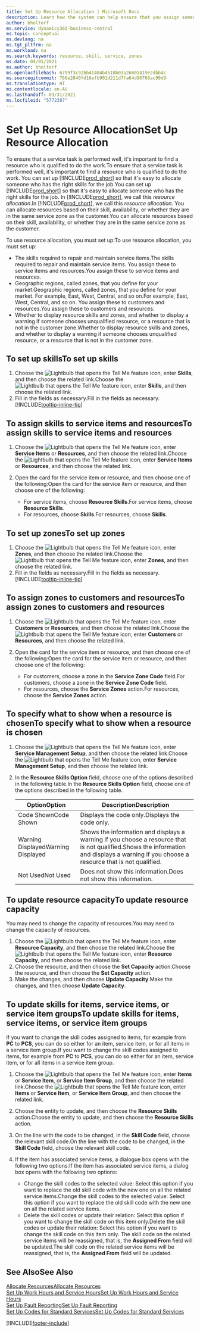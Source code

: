 ```yaml
---
title: Set Up Resource Allocation | Microsoft Docs
description: Learn how the system can help ensure that you assign someone who has the skills required to provide a service.
author: bholtorf
ms.service: dynamics365-business-central
ms.topic: conceptual
ms.devlang: na
ms.tgt_pltfrm: na
ms.workload: na
ms.search.keywords: resource, skill, service, zones
ms.date: 04/01/2021
ms.author: bholtorf
ms.openlocfilehash: 6799f3c92bb41404b4510b03a26601419e2dbb4c
ms.sourcegitcommit: 766e2840fd16efb901d211d7fa64d96766ac99d9
ms.translationtype: HT
ms.contentlocale: en-AU
ms.lasthandoff: 03/31/2021
ms.locfileid: "5772387"
---
```

# <a name="set-up-resource-allocation"></a><span data-ttu-id="5d39e-103">Set Up Resource Allocation</span><span class="sxs-lookup"><span data-stu-id="5d39e-103">Set Up Resource Allocation</span></span>
<span data-ttu-id="5d39e-104">To ensure that a service task is performed well, it's important to find a resource who is qualified to do the work.</span><span class="sxs-lookup"><span data-stu-id="5d39e-104">To ensure that a service task is performed well, it's important to find a resource who is qualified to do the work.</span></span> <span data-ttu-id="5d39e-105">You can set up [!INCLUDE[prod_short](includes/prod_short.md)] so that it's easy to allocate someone who has the right skills for the job.</span><span class="sxs-lookup"><span data-stu-id="5d39e-105">You can set up [!INCLUDE[prod_short](includes/prod_short.md)] so that it's easy to allocate someone who has the right skills for the job.</span></span> <span data-ttu-id="5d39e-106">In [!INCLUDE[prod_short](includes/prod_short.md)], we call this _resource allocation_.</span><span class="sxs-lookup"><span data-stu-id="5d39e-106">In [!INCLUDE[prod_short](includes/prod_short.md)], we call this _resource allocation_.</span></span> <span data-ttu-id="5d39e-107">You can allocate resources based on their skill, availability, or whether they are in the same service zone as the customer.</span><span class="sxs-lookup"><span data-stu-id="5d39e-107">You can allocate resources based on their skill, availability, or whether they are in the same service zone as the customer.</span></span> 

<span data-ttu-id="5d39e-108">To use resource allocation, you must set up:</span><span class="sxs-lookup"><span data-stu-id="5d39e-108">To use resource allocation, you must set up:</span></span>  
  
* <span data-ttu-id="5d39e-109">The skills required to repair and maintain service items.</span><span class="sxs-lookup"><span data-stu-id="5d39e-109">The skills required to repair and maintain service items.</span></span> <span data-ttu-id="5d39e-110">You assign these to service items and resources.</span><span class="sxs-lookup"><span data-stu-id="5d39e-110">You assign these to service items and resources.</span></span>  
* <span data-ttu-id="5d39e-111">Geographic regions, called zones, that you define for your market.</span><span class="sxs-lookup"><span data-stu-id="5d39e-111">Geographic regions, called zones, that you define for your market.</span></span> <span data-ttu-id="5d39e-112">For example, East, West, Central, and so on.</span><span class="sxs-lookup"><span data-stu-id="5d39e-112">For example, East, West, Central, and so on.</span></span> <span data-ttu-id="5d39e-113">You assign these to customers and resources.</span><span class="sxs-lookup"><span data-stu-id="5d39e-113">You assign these to customers and resources.</span></span>  
* <span data-ttu-id="5d39e-114">Whether to display resource skills and zones, and whether to display a warning if someone chooses unqualified resource, or a resource that is not in the customer zone.</span><span class="sxs-lookup"><span data-stu-id="5d39e-114">Whether to display resource skills and zones, and whether to display a warning if someone chooses unqualified resource, or a resource that is not in the customer zone.</span></span>  

## <a name="to-set-up-skills"></a><span data-ttu-id="5d39e-115">To set up skills</span><span class="sxs-lookup"><span data-stu-id="5d39e-115">To set up skills</span></span>
1. <span data-ttu-id="5d39e-116">Choose the ![Lightbulb that opens the Tell Me feature](media/ui-search/search_small.png "Tell me what you want to do") icon, enter **Skills**, and then choose the related link.</span><span class="sxs-lookup"><span data-stu-id="5d39e-116">Choose the ![Lightbulb that opens the Tell Me feature](media/ui-search/search_small.png "Tell me what you want to do") icon, enter **Skills**, and then choose the related link.</span></span>  
2. <span data-ttu-id="5d39e-117">Fill in the fields as necessary.</span><span class="sxs-lookup"><span data-stu-id="5d39e-117">Fill in the fields as necessary.</span></span> [!INCLUDE[tooltip-inline-tip](includes/tooltip-inline-tip_md.md)]  

## <a name="to-assign-skills-to-service-items-and-resources"></a><span data-ttu-id="5d39e-118">To assign skills to service items and resources</span><span class="sxs-lookup"><span data-stu-id="5d39e-118">To assign skills to service items and resources</span></span>
1. <span data-ttu-id="5d39e-119">Choose the ![Lightbulb that opens the Tell Me feature](media/ui-search/search_small.png "Tell me what you want to do") icon, enter **Service Items** or **Resources**, and then choose the related link.</span><span class="sxs-lookup"><span data-stu-id="5d39e-119">Choose the ![Lightbulb that opens the Tell Me feature](media/ui-search/search_small.png "Tell me what you want to do") icon, enter **Service Items** or **Resources**, and then choose the related link.</span></span>  
2. <span data-ttu-id="5d39e-120">Open the card for the service item or resource, and then choose one of the following:</span><span class="sxs-lookup"><span data-stu-id="5d39e-120">Open the card for the service item or resource, and then choose one of the following:</span></span>  
  
    * <span data-ttu-id="5d39e-121">For service items, choose **Resource Skills**.</span><span class="sxs-lookup"><span data-stu-id="5d39e-121">For service items, choose **Resource Skills**.</span></span>  
    * <span data-ttu-id="5d39e-122">For resources, choose **Skills**.</span><span class="sxs-lookup"><span data-stu-id="5d39e-122">For resources, choose **Skills**.</span></span>  

## <a name="to-set-up-zones"></a><span data-ttu-id="5d39e-123">To set up zones</span><span class="sxs-lookup"><span data-stu-id="5d39e-123">To set up zones</span></span>
1. <span data-ttu-id="5d39e-124">Choose the ![Lightbulb that opens the Tell Me feature](media/ui-search/search_small.png "Tell me what you want to do") icon, enter **Zones**, and then choose the related link.</span><span class="sxs-lookup"><span data-stu-id="5d39e-124">Choose the ![Lightbulb that opens the Tell Me feature](media/ui-search/search_small.png "Tell me what you want to do") icon, enter **Zones**, and then choose the related link.</span></span>  
2. <span data-ttu-id="5d39e-125">Fill in the fields as necessary.</span><span class="sxs-lookup"><span data-stu-id="5d39e-125">Fill in the fields as necessary.</span></span> [!INCLUDE[tooltip-inline-tip](includes/tooltip-inline-tip_md.md)]  

## <a name="to-assign-zones-to-customers-and-resources"></a><span data-ttu-id="5d39e-126">To assign zones to customers and resources</span><span class="sxs-lookup"><span data-stu-id="5d39e-126">To assign zones to customers and resources</span></span> 
1. <span data-ttu-id="5d39e-127">Choose the ![Lightbulb that opens the Tell Me feature](media/ui-search/search_small.png "Tell me what you want to do") icon, enter **Customers** or **Resources**, and then choose the related link.</span><span class="sxs-lookup"><span data-stu-id="5d39e-127">Choose the ![Lightbulb that opens the Tell Me feature](media/ui-search/search_small.png "Tell me what you want to do") icon, enter **Customers** or **Resources**, and then choose the related link.</span></span>  
2. <span data-ttu-id="5d39e-128">Open the card for the service item or resource, and then choose one of the following:</span><span class="sxs-lookup"><span data-stu-id="5d39e-128">Open the card for the service item or resource, and then choose one of the following:</span></span>  
  
    * <span data-ttu-id="5d39e-129">For customers, choose a zone in the **Service Zone Code** field.</span><span class="sxs-lookup"><span data-stu-id="5d39e-129">For customers, choose a zone in the **Service Zone Code** field.</span></span>  
    * <span data-ttu-id="5d39e-130">For resources, choose the **Service Zones** action.</span><span class="sxs-lookup"><span data-stu-id="5d39e-130">For resources, choose the **Service Zones** action.</span></span>  

## <a name="to-specify-what-to-show-when-a-resource-is-chosen"></a><span data-ttu-id="5d39e-131">To specify what to show when a resource is chosen</span><span class="sxs-lookup"><span data-stu-id="5d39e-131">To specify what to show when a resource is chosen</span></span>
1. <span data-ttu-id="5d39e-132">Choose the ![Lightbulb that opens the Tell Me feature](media/ui-search/search_small.png "Tell me what you want to do") icon, enter **Service Management Setup**, and then choose the related link.</span><span class="sxs-lookup"><span data-stu-id="5d39e-132">Choose the ![Lightbulb that opens the Tell Me feature](media/ui-search/search_small.png "Tell me what you want to do") icon, enter **Service Management Setup**, and then choose the related link.</span></span> 
2. <span data-ttu-id="5d39e-133">In the **Resource Skills Option** field, choose one of the options described in the following table.</span><span class="sxs-lookup"><span data-stu-id="5d39e-133">In the **Resource Skills Option** field, choose one of the options described in the following table.</span></span>  
  
    |<span data-ttu-id="5d39e-134">**Option**</span><span class="sxs-lookup"><span data-stu-id="5d39e-134">**Option**</span></span>|<span data-ttu-id="5d39e-135">**Description**</span><span class="sxs-lookup"><span data-stu-id="5d39e-135">**Description**</span></span>|  
    |------------|-------------|  
    |<span data-ttu-id="5d39e-136">Code Shown</span><span class="sxs-lookup"><span data-stu-id="5d39e-136">Code Shown</span></span> | <span data-ttu-id="5d39e-137">Displays the code only.</span><span class="sxs-lookup"><span data-stu-id="5d39e-137">Displays the code only.</span></span>|  
    |<span data-ttu-id="5d39e-138">Warning Displayed</span><span class="sxs-lookup"><span data-stu-id="5d39e-138">Warning Displayed</span></span> | <span data-ttu-id="5d39e-139">Shows the information and displays a warning if you choose a resource that is not qualified.</span><span class="sxs-lookup"><span data-stu-id="5d39e-139">Shows the information and displays a warning if you choose a resource that is not qualified.</span></span>|  
    |<span data-ttu-id="5d39e-140">Not Used</span><span class="sxs-lookup"><span data-stu-id="5d39e-140">Not Used</span></span> | <span data-ttu-id="5d39e-141">Does not show this information.</span><span class="sxs-lookup"><span data-stu-id="5d39e-141">Does not show this information.</span></span>|  

## <a name="to-update-resource-capacity"></a><span data-ttu-id="5d39e-142">To update resource capacity</span><span class="sxs-lookup"><span data-stu-id="5d39e-142">To update resource capacity</span></span>  
<span data-ttu-id="5d39e-143">You may need to change the capacity of resources.</span><span class="sxs-lookup"><span data-stu-id="5d39e-143">You may need to change the capacity of resources.</span></span>  
  
1. <span data-ttu-id="5d39e-144">Choose the ![Lightbulb that opens the Tell Me feature](media/ui-search/search_small.png "Tell me what you want to do") icon, enter **Resource Capacity**, and then choose the related link.</span><span class="sxs-lookup"><span data-stu-id="5d39e-144">Choose the ![Lightbulb that opens the Tell Me feature](media/ui-search/search_small.png "Tell me what you want to do") icon, enter **Resource Capacity**, and then choose the related link.</span></span>  
2. <span data-ttu-id="5d39e-145">Choose the resource, and then choose the **Set Capacity** action.</span><span class="sxs-lookup"><span data-stu-id="5d39e-145">Choose the resource, and then choose the **Set Capacity** action.</span></span>  
3. <span data-ttu-id="5d39e-146">Make the changes, and then choose **Update Capacity**.</span><span class="sxs-lookup"><span data-stu-id="5d39e-146">Make the changes, and then choose **Update Capacity**.</span></span>  

## <a name="to-update-skills-for-items-service-items-or-service-item-groups"></a><span data-ttu-id="5d39e-147">To update skills for items, service items, or service item groups</span><span class="sxs-lookup"><span data-stu-id="5d39e-147">To update skills for items, service items, or service item groups</span></span>
<span data-ttu-id="5d39e-148">If you want to change the skill codes assigned to items, for example from **PC** to **PCS**, you can do so either for an item, service item, or for all items in a service item group.</span><span class="sxs-lookup"><span data-stu-id="5d39e-148">If you want to change the skill codes assigned to items, for example from **PC** to **PCS**, you can do so either for an item, service item, or for all items in a service item group.</span></span>  
  
1. <span data-ttu-id="5d39e-149">Choose the ![Lightbulb that opens the Tell Me feature](media/ui-search/search_small.png "Tell me what you want to do") icon, enter **Items** or **Service Item**, or **Service Item Group**, and then choose the related link.</span><span class="sxs-lookup"><span data-stu-id="5d39e-149">Choose the ![Lightbulb that opens the Tell Me feature](media/ui-search/search_small.png "Tell me what you want to do") icon, enter **Items** or **Service Item**, or **Service Item Group**, and then choose the related link.</span></span>  
2. <span data-ttu-id="5d39e-150">Choose the entity to update, and then choose the **Resource Skills** action.</span><span class="sxs-lookup"><span data-stu-id="5d39e-150">Choose the entity to update, and then choose the **Resource Skills** action.</span></span>  
3. <span data-ttu-id="5d39e-151">On the line with the code to be changed, in the **Skill Code** field, choose the relevant skill code.</span><span class="sxs-lookup"><span data-stu-id="5d39e-151">On the line with the code to be changed, in the **Skill Code** field, choose the relevant skill code.</span></span>  
4.  <span data-ttu-id="5d39e-152">If the item has associated service items, a dialogue box opens with the following two options:</span><span class="sxs-lookup"><span data-stu-id="5d39e-152">If the item has associated service items, a dialog box opens with the following two options:</span></span>  
  
    * <span data-ttu-id="5d39e-153">Change the skill codes to the selected value: Select this option if you want to replace the old skill code with the new one on all the related service items.</span><span class="sxs-lookup"><span data-stu-id="5d39e-153">Change the skill codes to the selected value: Select this option if you want to replace the old skill code with the new one on all the related service items.</span></span>  
    * <span data-ttu-id="5d39e-154">Delete the skill codes or update their relation: Select this option if you want to change the skill code on this item only.</span><span class="sxs-lookup"><span data-stu-id="5d39e-154">Delete the skill codes or update their relation: Select this option if you want to change the skill code on this item only.</span></span> <span data-ttu-id="5d39e-155">The skill code on the related service items will be reassigned, that is, the **Assigned From** field will be updated.</span><span class="sxs-lookup"><span data-stu-id="5d39e-155">The skill code on the related service items will be reassigned, that is, the **Assigned From** field will be updated.</span></span>  
  
## <a name="see-also"></a><span data-ttu-id="5d39e-156">See Also</span><span class="sxs-lookup"><span data-stu-id="5d39e-156">See Also</span></span>
[<span data-ttu-id="5d39e-157">Allocate Resources</span><span class="sxs-lookup"><span data-stu-id="5d39e-157">Allocate Resources</span></span>](service-how-to-allocate-resources.md)  
[<span data-ttu-id="5d39e-158">Set Up Work Hours and Service Hours</span><span class="sxs-lookup"><span data-stu-id="5d39e-158">Set Up Work Hours and Service Hours</span></span>](service-how-setup-work-service-hours.md)  
[<span data-ttu-id="5d39e-159">Set Up Fault Reporting</span><span class="sxs-lookup"><span data-stu-id="5d39e-159">Set Up Fault Reporting</span></span>](service-how-setup-fault-reporting.md)  
[<span data-ttu-id="5d39e-160">Set Up Codes for Standard Services</span><span class="sxs-lookup"><span data-stu-id="5d39e-160">Set Up Codes for Standard Services</span></span>](service-how-setup-service-coding.md)  
 



[!INCLUDE[footer-include](includes/footer-banner.md)]